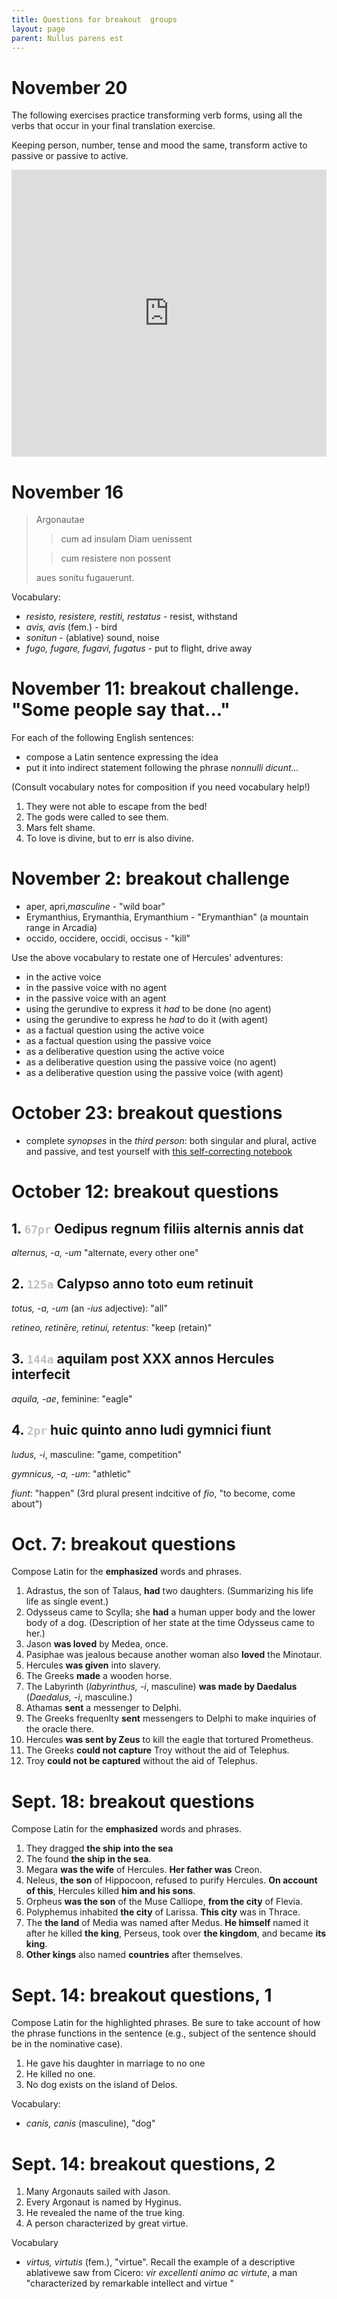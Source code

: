 ```yaml
---
title: Questions for breakout  groups
layout: page
parent: Nullus parens est
---
```




# November 20

The following exercises practice transforming verb forms, using all the verbs that occur in your final translation exercise.

Keeping person, number, tense and mood the same, transform active to passive or passive to active.

  <iframe width="100%" height="459" frameborder="0"
  src="https://observablehq.com/embed/@neelsmith/active-passive?cell=viewof+chosenCol1&cell=viewof+col1tocol2&cell=answer1&cell=viewof+chosenCol2&cell=viewof+col2tocol1&cell=answer2&cell=css"></iframe>

# November 16


> Argonautae
>
>> cum ad insulam Diam uenissent
>
>> cum resistere non possent
>
> aues sonitu fugauerunt.

Vocabulary:

- *resisto, resistere, restiti, restatus* - resist, withstand
- *avis, avis* (fem.) - bird
- *sonitun* - (ablative) sound, noise
- *fugo, fugare, fugavi, fugatus* - put to flight, drive away


# November 11: breakout challenge. "Some people say that..."

For each of the following English sentences:

- compose a Latin sentence expressing the idea
- put it into indirect statement following the phrase *nonnulli dicunt...*

(Consult vocabulary notes for composition if you need vocabulary help!)

1. They were not able to escape from the bed!
2. The gods were called to see them.
3. Mars felt shame.
4. To love is divine, but to err is also divine.


# November 2: breakout challenge


- aper, apri,*masculine* - "wild boar"
- Erymanthius, Erymanthia, Erymanthium - "Erymanthian" (a mountain range in Arcadia)
- occido, occidere, occidi, occisus - "kill"


Use the above vocabulary to restate one of Hercules' adventures:

- in the active voice
- in the passive voice with no agent
- in the passive voice with an agent
- using the gerundive to express it *had* to be done (no agent)
- using the gerundive to express he *had* to do it (with agent)
- as a factual question using the active voice
-  as a factual question using the passive voice
- as a deliberative question using the active voice
- as a deliberative question using the passive voice (no agent)
- as a deliberative question using the passive voice (with agent)



# October 23: breakout questions

- complete *synopses* in the *third person*: both singular and plural, active and passive, and test yourself with [this self-correcting notebook](https://observablehq.com/@neelsmith/lingua-latina-legenda-unit-2-verb-synopsis?collection=@neelsmith/l3)

# October 12: breakout questions

## 1.  `67pr` Oedipus regnum filiis alternis annis dat

*alternus, -a, -um* "alternate, every other one"

## 2.  `125a` Calypso anno toto eum retinuit

*totus, -a, -um* (an *-ius* adjective): "all"

*retineo, retinēre, retinui, retentus*: "keep (retain)"


## 3. `144a` aquilam post ⅩⅩⅩ annos Hercules interfecit

*aquila, -ae*, feminine: "eagle"



## 4. `2pr` huic quinto anno ludi gymnici fiunt

*ludus, -i*, masculine: "game, competition"

*gymnicus, -a, -um*: "athletic"

*fiunt*: "happen" (3rd plural present indcitive of *fio*, "to become, come about")




# Oct. 7: breakout questions

Compose Latin for the **emphasized** words and phrases.

1. Adrastus, the son of Talaus, **had** two daughters. (Summarizing his life life as single event.)
2. Odysseus came to Scylla; she **had** a  human upper body and the lower body of a dog. (Description of her state at the time Odysseus came to her.)
3. Jason **was loved** by Medea, once.
4. Pasiphae was jealous because another woman also **loved** the Minotaur.
5. Hercules **was given** into slavery.
6. The Greeks **made** a wooden horse.
7. The Labyrinth (*labyrinthus, -i*, masculine) **was made by Daedalus** (*Daedalus, -i*, masculine.)
8. Athamas **sent** a messenger to Delphi.
9.  The Greeks frequenlty **sent** messengers to Delphi to make inquiries of the oracle there.
10. Hercules **was sent by Zeus** to kill the eagle that tortured Prometheus.
11. The Greeks **could not capture** Troy without the aid of Telephus.
12. Troy **could not be captured** without the aid of Telephus.


# Sept. 18: breakout questions

Compose Latin for the **emphasized** words and phrases.

1. They dragged **the ship** **into the sea**
1. The found **the ship in the sea**.
1. Megara **was the wife** of Hercules.  **Her father was** Creon.  
1. Neleus, **the son** of Hippocoon, refused to purify Hercules. **On account of this**, Hercules killed **him and his sons**.
1. Orpheus **was the son** of the Muse Calliope, **from the city** of Flevia.
1. Polyphemus inhabited **the city** of Larissa.  **This city** was in Thrace.
1. The **the land** of Media was named after Medus.  **He himself** named  it after he killed **the king**, Perseus,  took over **the kingdom**, and became **its king**.
1.  **Other kings** also named **countries** after themselves.


# Sept. 14: breakout questions, 1

Compose Latin for the <span class="idthis">highlighted phrases</span>.  Be sure to take account of how the phrase functions in the sentence (e.g., subject of the sentence should be in the nominative case).

1. He gave his daughter in marriage <span class="idthis">to no one</span>
2. He killed <span class="idthis">no one</span>.
3. <span class="idthis">No dog</span> exists on the island of Delos.


Vocabulary:

- *canis, canis* (masculine),  "dog"



# Sept. 14: breakout questions, 2


1. <span class="idthis">Many Argonauts</span> sailed with Jason.
2. <span class="idthis">Every Argonaut</span>  is named by Hyginus.
3. He revealed the name <span class="idthis">of the true king</span>.
3. A person  <span class="idthis">characterized by great virtue</span>.

Vocabulary

- *virtus, virtutis* (fem.), "virtue".  Recall the example of a descriptive ablativewe saw from Cicero: *vir excellenti animo ac virtute*, a man "characterized by remarkable intellect and virtue "




<style>
  code {
    color: silver;
  }

</style>

<link rel="stylesheet" type="text/css" href="../css/latin101.css">
